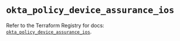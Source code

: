 # `okta_policy_device_assurance_ios`

Refer to the Terraform Registry for docs: [`okta_policy_device_assurance_ios`](https://registry.terraform.io/providers/okta/okta/4.19.0/docs/resources/policy_device_assurance_ios).
